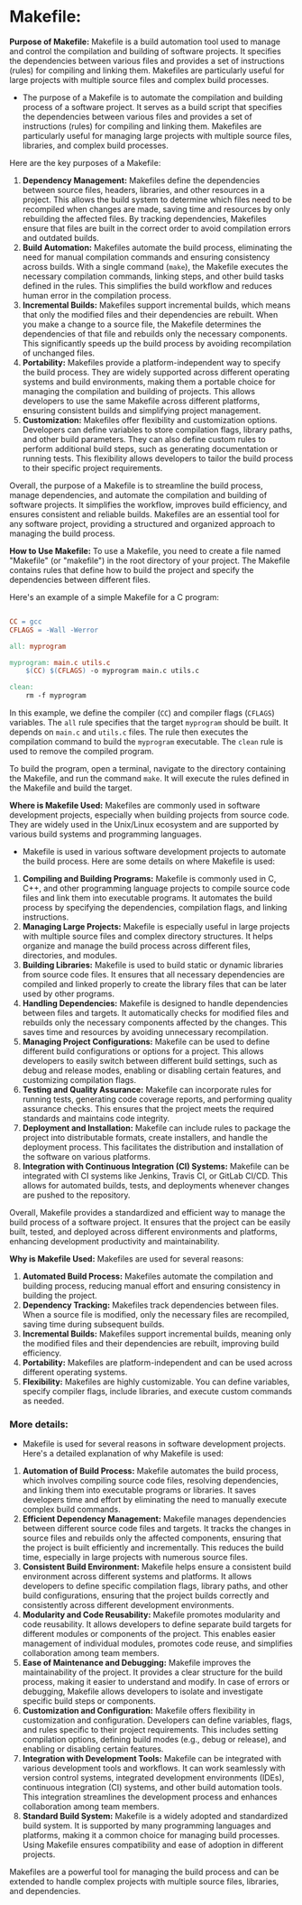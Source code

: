 # Makefile:
**Purpose of Makefile:** 
Makefile is a build automation tool used to manage and control the compilation and building of software projects. It specifies the dependencies between various files and provides a set of instructions (rules) for compiling and linking them. Makefiles are particularly useful for large projects with multiple source files and complex build processes.

- The purpose of a Makefile is to automate the compilation and building process of a software project. It serves as a build script that specifies the dependencies between various files and provides a set of instructions (rules) for compiling and linking them. Makefiles are particularly useful for managing large projects with multiple source files, libraries, and complex build processes.

Here are the key purposes of a Makefile: 
1. **Dependency Management:**  Makefiles define the dependencies between source files, headers, libraries, and other resources in a project. This allows the build system to determine which files need to be recompiled when changes are made, saving time and resources by only rebuilding the affected files. By tracking dependencies, Makefiles ensure that files are built in the correct order to avoid compilation errors and outdated builds. 
2. **Build Automation:**  Makefiles automate the build process, eliminating the need for manual compilation commands and ensuring consistency across builds. With a single command (`make`), the Makefile executes the necessary compilation commands, linking steps, and other build tasks defined in the rules. This simplifies the build workflow and reduces human error in the compilation process. 
3. **Incremental Builds:**  Makefiles support incremental builds, which means that only the modified files and their dependencies are rebuilt. When you make a change to a source file, the Makefile determines the dependencies of that file and rebuilds only the necessary components. This significantly speeds up the build process by avoiding recompilation of unchanged files. 
4. **Portability:**  Makefiles provide a platform-independent way to specify the build process. They are widely supported across different operating systems and build environments, making them a portable choice for managing the compilation and building of projects. This allows developers to use the same Makefile across different platforms, ensuring consistent builds and simplifying project management. 
5. **Customization:**  Makefiles offer flexibility and customization options. Developers can define variables to store compilation flags, library paths, and other build parameters. They can also define custom rules to perform additional build steps, such as generating documentation or running tests. This flexibility allows developers to tailor the build process to their specific project requirements.

Overall, the purpose of a Makefile is to streamline the build process, manage dependencies, and automate the compilation and building of software projects. It simplifies the workflow, improves build efficiency, and ensures consistent and reliable builds. Makefiles are an essential tool for any software project, providing a structured and organized approach to managing the build process.

**How to Use Makefile:** 
To use a Makefile, you need to create a file named "Makefile" (or "makefile") in the root directory of your project. The Makefile contains rules that define how to build the project and specify the dependencies between different files.

Here's an example of a simple Makefile for a C program:

```makefile

CC = gcc
CFLAGS = -Wall -Werror

all: myprogram

myprogram: main.c utils.c
    $(CC) $(CFLAGS) -o myprogram main.c utils.c

clean:
    rm -f myprogram
```



In this example, we define the compiler (`CC`) and compiler flags (`CFLAGS`) variables. The `all` rule specifies that the target `myprogram` should be built. It depends on `main.c` and `utils.c` files. The rule then executes the compilation command to build the `myprogram` executable. The `clean` rule is used to remove the compiled program.

To build the program, open a terminal, navigate to the directory containing the Makefile, and run the command `make`. It will execute the rules defined in the Makefile and build the target.

**Where is Makefile Used:** 
Makefiles are commonly used in software development projects, especially when building projects from source code. They are widely used in the Unix/Linux ecosystem and are supported by various build systems and programming languages.

- Makefile is used in various software development projects to automate the build process. Here are some details on where Makefile is used: 
1. **Compiling and Building Programs:**  Makefile is commonly used in C, C++, and other programming language projects to compile source code files and link them into executable programs. It automates the build process by specifying the dependencies, compilation flags, and linking instructions. 
2. **Managing Large Projects:**  Makefile is especially useful in large projects with multiple source files and complex directory structures. It helps organize and manage the build process across different files, directories, and modules. 
3. **Building Libraries:**  Makefile is used to build static or dynamic libraries from source code files. It ensures that all necessary dependencies are compiled and linked properly to create the library files that can be later used by other programs. 
4. **Handling Dependencies:**  Makefile is designed to handle dependencies between files and targets. It automatically checks for modified files and rebuilds only the necessary components affected by the changes. This saves time and resources by avoiding unnecessary recompilation. 
5. **Managing Project Configurations:**  Makefile can be used to define different build configurations or options for a project. This allows developers to easily switch between different build settings, such as debug and release modes, enabling or disabling certain features, and customizing compilation flags. 
6. **Testing and Quality Assurance:**  Makefile can incorporate rules for running tests, generating code coverage reports, and performing quality assurance checks. This ensures that the project meets the required standards and maintains code integrity. 
7. **Deployment and Installation:**  Makefile can include rules to package the project into distributable formats, create installers, and handle the deployment process. This facilitates the distribution and installation of the software on various platforms. 
8. **Integration with Continuous Integration (CI) Systems:**  Makefile can be integrated with CI systems like Jenkins, Travis CI, or GitLab CI/CD. This allows for automated builds, tests, and deployments whenever changes are pushed to the repository.

Overall, Makefile provides a standardized and efficient way to manage the build process of a software project. It ensures that the project can be easily built, tested, and deployed across different environments and platforms, enhancing development productivity and maintainability.

**Why is Makefile Used:** 
Makefiles are used for several reasons: 
1. **Automated Build Process:**  Makefiles automate the compilation and building process, reducing manual effort and ensuring consistency in building the project. 
2. **Dependency Tracking:**  Makefiles track dependencies between files. When a source file is modified, only the necessary files are recompiled, saving time during subsequent builds. 
3. **Incremental Builds:**  Makefiles support incremental builds, meaning only the modified files and their dependencies are rebuilt, improving build efficiency. 
4. **Portability:**  Makefiles are platform-independent and can be used across different operating systems. 
5. **Flexibility:**  Makefiles are highly customizable. You can define variables, specify compiler flags, include libraries, and execute custom commands as needed.

### More details:
- Makefile is used for several reasons in software development projects. Here's a detailed explanation of why Makefile is used: 
1. **Automation of Build Process:**  Makefile automates the build process, which involves compiling source code files, resolving dependencies, and linking them into executable programs or libraries. It saves developers time and effort by eliminating the need to manually execute complex build commands. 
2. **Efficient Dependency Management:**  Makefile manages dependencies between different source code files and targets. It tracks the changes in source files and rebuilds only the affected components, ensuring that the project is built efficiently and incrementally. This reduces the build time, especially in large projects with numerous source files. 
3. **Consistent Build Environment:**  Makefile helps ensure a consistent build environment across different systems and platforms. It allows developers to define specific compilation flags, library paths, and other build configurations, ensuring that the project builds correctly and consistently across different development environments. 
4. **Modularity and Code Reusability:**  Makefile promotes modularity and code reusability. It allows developers to define separate build targets for different modules or components of the project. This enables easier management of individual modules, promotes code reuse, and simplifies collaboration among team members. 
5. **Ease of Maintenance and Debugging:**  Makefile improves the maintainability of the project. It provides a clear structure for the build process, making it easier to understand and modify. In case of errors or debugging, Makefile allows developers to isolate and investigate specific build steps or components. 
6. **Customization and Configuration:**  Makefile offers flexibility in customization and configuration. Developers can define variables, flags, and rules specific to their project requirements. This includes setting compilation options, defining build modes (e.g., debug or release), and enabling or disabling certain features. 
7. **Integration with Development Tools:**  Makefile can be integrated with various development tools and workflows. It can work seamlessly with version control systems, integrated development environments (IDEs), continuous integration (CI) systems, and other build automation tools. This integration streamlines the development process and enhances collaboration among team members. 
8. **Standard Build System:**  Makefile is a widely adopted and standardized build system. It is supported by many programming languages and platforms, making it a common choice for managing build processes. Using Makefile ensures compatibility and ease of adoption in different projects.

Makefiles are a powerful tool for managing the build process and can be extended to handle complex projects with multiple source files, libraries, and dependencies.
